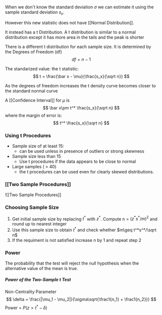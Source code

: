 When we don't know the standard deviation $\sigma$ we can estimate it using the sample standard deviation $s_x$. 

However this new statistic does not have [[Normal Distribution]].

It instead has a t Distribution. A t distribution is similar to a normal distribution except it has more area in the tails and the peak is shorter

There is a different t distribution for each sample size. It is determined by the Degrees of Freedom (df)
$$ df = n-1 $$

The standarized value: the t statistic:
$$ t = \frac{\bar x - \mu}{\frac{s_x}{\sqrt n}} $$

As the degrees of freedom increases the t density curve becomes closer to the standard normal curve

A [[Confidence Interval]] for $\mu$ is
$$ \bar x\pm t^* \frac{s_x}{\sqrt n} $$
where the margin of error is:
$$ t^* \frac{s_x}{\sqrt n} $$

### Using t Procedures
- Sample size of at least 15:
	- can be used unless in presence of outliers or strong skewness
- Sample size less than 15
	- Use t procedures if the data appears to be close to normal
- Large samples ( > 40)
	- the t procedures can be used even for clearly skewed distributions.

### [[Two Sample Procedures]]
![[Two Sample Procedures]]

### Choosing Sample Size
1. Get initial sample size by replacing $t^*$ with $z^*$. Compute n = $(z^*s^*/m)^2$ and round up to nearest integer
2. Use this sample size to obtain $t^*$ and check whether $m\geq t^*s^*/\sqrt n$ 
3. If the requiment is not satisfied increase n by 1 and repeat step 2

### Power
The probability that the test will reject the null hypothesis when the alternative value of the mean is true.

##### Power of the Two-Sample t Test
Non-Centrality Parameter
$$ \delta = \frac{|\mu_1 - \mu_2|}{\sigma\sqrt{\frac1{n_1} + \frac1{n_2}}} $$
Power = $P(z>t^*-\delta)$
